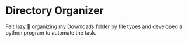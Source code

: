 # Directory Organizer

Felt lazy :grimacing: organizing my Downloads folder by file types and developed a python program to automate the task.
